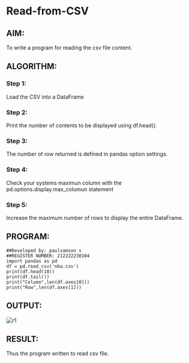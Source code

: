 # Read-from-CSV

## AIM:
To write a program for reading the csv file content.
## ALGORITHM:
### Step 1:
Load the CSV into a DataFrame
### Step 2:
Print the number of contents to be displayed using df.head().
### Step 3:
The number of row returned is defined in pandas option settings.
### Step 4:
Check your systems maximun column with the pd.options.display.max_columun statement
### Step 5:
Increase the maximum number of rows to display the entire DataFrame.
## PROGRAM:

```
##Developed by: paulsamson s
##REGISTER NUMBER: 212222230104
import pandas as pd
df = pd.read_csv('nba.csv')
print(df.head(10))
print(df.tail())
print("Column",len(df.axes[0]))
print("Row",len(df.axes[1]))
```
## OUTPUT:
![r1](https://github.com/Rohithravi333/Read-from-CSV/assets/119394126/39fae374-bc0e-45c3-ab7e-b36b6cd6a55d)

## RESULT:
Thus the program written to read csv file.
